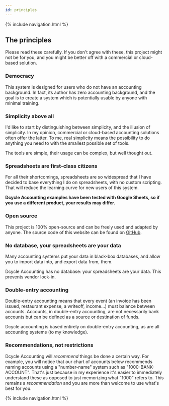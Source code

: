 ```yaml
---
id: principles
---
```

{% include navigation.html %}

The principles
-----

Please read these carefully. If you don't agree with these, this project might not be for you, and you might be better off with a commercial or cloud-based solution.

### Democracy

This system is designed for users who do not have an accounting background. In fact, its author has zero accounting background, and the goal is to create a system which is potentially usable by anyone with minimal training.

### Simplicity above all

I'd like to start by distinguishing between simplicity, and the illusion of simplicity. In my opinion, commercial or cloud-based accounting solutions often offer the latter. To me, real simplicity means the possibility to do anything you need to with the smallest possible set of tools.

The tools are simple, their usage can be complex, but well thought out.

### Spreadsheets are first-class citizens

For all their shortcomings, spreadsheets are so widespread that I have decided to base everything I do on spreadsheets, with no custom scripting. That will reduce the learning curve for new users of this system.

**Dcycle Accounting examples have been tested with Google Sheets, so if you use a different product, your results may differ.**

### Open source

This project is 100% open-source and can be freely used and adapted by anyone. The source code of this website can be found on [GitHub](https://github.com/dcycle/dcycle-accounting).

### No database, your spreadsheets are your data

Many accounting systems put your data in black-box databases, and allow you to import data into, and export data from, them.

Dcycle Accounting has no database: your spreadsheets are your data. This prevents vendor lock-in.

### Double-entry accounting

Double-entry accounting means that every event (an invoice has been issued, restaurant expense, a writeoff, income...) must balance between accounts. Accounts, in double-entry accounting, are not necessarily bank accounts but can be defined as a source or destination of funds.

Dcycle accounting is based entirely on double-entry accounting, as are all accounting systems (to my knowledge).

### Recommendations, not restrictions

Dcycle Accounting will _recommend_ things be done a certain way. For example, you will notice that our chart of accounts below recommends naming accounts using a "number-name" system such as "1000-BANK-ACCOUNT". That's just because in my experience it's easier to immediately understand these as opposed to just memorizing what "1000" refers to. This remains a _recommendation_ and you are more than welcome to use what's best for you.

{% include navigation.html %}
